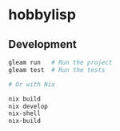 # hobbylisp

## Development

```sh
gleam run   # Run the project
gleam test  # Run the tests

# Or with Nix

nix build
nix develop
nix-shell
nix-build
```

